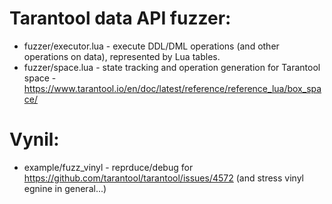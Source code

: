 # Tarantool data API fuzzer:
- fuzzer/executor.lua - execute DDL/DML operations (and other operations on data), represented by Lua tables.
- fuzzer/space.lua - state tracking and operation generation for Tarantool space - https://www.tarantool.io/en/doc/latest/reference/reference_lua/box_space/

# Vynil:
- example/fuzz_vinyl - reprduce/debug for https://github.com/tarantool/tarantool/issues/4572 (and stress vinyl egnine in general...)